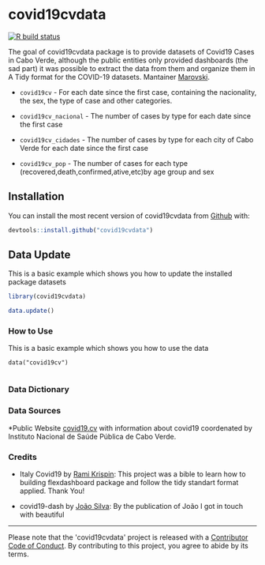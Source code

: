 
# covid19cvdata

<!-- badges: start -->

[![R build status](https://github.com/marovski/covid-19-cabo-verde-data/workflows/R-CMD-check/badge.svg)](https://github.com/marovski/covid-19-cabo-verde-data/actions)
<!-- badges: end -->

The goal of covid19cvdata package is to provide datasets of Covid19 Cases in Cabo Verde, although the public entities only provided dashboards (the sad part) it was possible to extract the data from them and organize them in A Tidy format for the COVID-19 datasets.
Mantainer [Marovski](https://github.com/marovski).

* `covid19cv` - For each date since the first case, containing the nacionality, the sex, the type of case and other categories.

+ `covid19cv_nacional` - The number of cases by type for each date since the first case

* `covid19cv_cidades` - The number of cases by type for each city of Cabo Verde for each date since the first case

* `covid19cv_pop` - The number of cases for each type (recovered,death,confirmed,ative,etc)by age group and sex



## Installation

You can install the most recent version of covid19cvdata from [Github](https://github.com/marovski/covid19cvdata) with:

``` r
devtools::install.github("covid19cvdata")
```

## Data Update

This is a basic example which shows you how to update the installed package datasets

``` r
library(covid19cvdata)

data.update()

```

### How to Use

This is a basic example which shows you how to use the data

```{r} 
data("covid19cv")


```
### Data Dictionary



### Data Sources

*Public Website [covid19.cv](www.covid19.cv) with information about covid19 coordenated by Instituto Nacional de Saúde Pública de Cabo Verde.

### Credits

* Italy Covid19 by [Rami Krispin](https://ramikrispin.github.io/italy_dash/#about): This project was a bible to learn how to building flexdashboard package and follow the tidy standart format applied. Thank You!
+ covid19-dash by [João Silva](https://rpubs.com/joaosilva/covid19-dash): By the publication of João I got in touch with beautiful

-------------------
Please note that the 'covid19cvdata' project is released with a [Contributor Code of Conduct](.github/CODE_OF_CONDUCT.md). By contributing to this project, you agree to abide by its terms.
